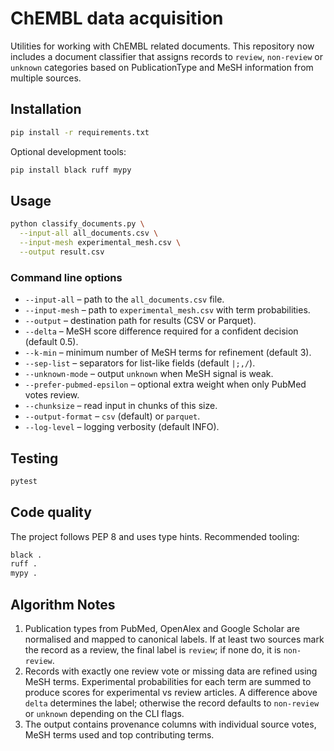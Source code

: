 # ChEMBL data acquisition

Utilities for working with ChEMBL related documents. This repository now
includes a document classifier that assigns records to `review`,
`non-review` or `unknown` categories based on PublicationType and MeSH
information from multiple sources.

## Installation

```bash
pip install -r requirements.txt
```

Optional development tools:

```bash
pip install black ruff mypy
```

## Usage

```bash
python classify_documents.py \
  --input-all all_documents.csv \
  --input-mesh experimental_mesh.csv \
  --output result.csv
```

### Command line options

- `--input-all` – path to the `all_documents.csv` file.
- `--input-mesh` – path to `experimental_mesh.csv` with term probabilities.
- `--output` – destination path for results (CSV or Parquet).
- `--delta` – MeSH score difference required for a confident decision (default 0.5).
- `--k-min` – minimum number of MeSH terms for refinement (default 3).
- `--sep-list` – separators for list-like fields (default `|;,/`).
- `--unknown-mode` – output `unknown` when MeSH signal is weak.
- `--prefer-pubmed-epsilon` – optional extra weight when only PubMed votes review.
- `--chunksize` – read input in chunks of this size.
- `--output-format` – `csv` (default) or `parquet`.
- `--log-level` – logging verbosity (default INFO).

## Testing

```bash
pytest
```

## Code quality

The project follows PEP 8 and uses type hints. Recommended tooling:

```bash
black .
ruff .
mypy .
```

## Algorithm Notes

1. Publication types from PubMed, OpenAlex and Google Scholar are
   normalised and mapped to canonical labels. If at least two sources
   mark the record as a review, the final label is ``review``; if none do,
   it is ``non-review``.
2. Records with exactly one review vote or missing data are refined using
   MeSH terms. Experimental probabilities for each term are summed to
   produce scores for experimental vs review articles. A difference above
   ``delta`` determines the label; otherwise the record defaults to
   ``non-review`` or ``unknown`` depending on the CLI flags.
3. The output contains provenance columns with individual source votes,
   MeSH terms used and top contributing terms.
